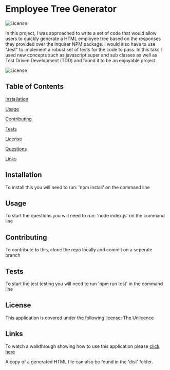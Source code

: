 # Employee Tree Generator

![License](https://img.shields.io/badge/license-Unlicense-green)

In this project, I was approached to write a set of code that would allow users to quickly generate a HTML employee tree based on the responses they provided over the Inquirer NPM package. I would also have to use "Jest" to implement a robust set of tests for the code to pass. In this taks I used new concepts such as javascript super and sub classes as well as Test Driven Development (TDD) and found it to be an enjoyable project.

![License](./dist/Screenshot%202022-06-14%20085807.png)


## Table of Contents

[Installation](#installation)

[Usage](#usage)

[Contributing](#contributing)

[Tests](#tests)

[License](#license)

[Questions](#questions)

[Links](#links)

## Installation

To install this you will need to run: 'npm install' on the command line

## Usage

To start the questions you will need to run: 'node index.js' on the command line


## Contributing

To contribute to this, clone the repo locally and commit on a seperate branch

## Tests

To start the jest testing you will need to run 'npm run test' in the command line

## License

This application is covered under the following license: The Unlicence

## Links

To watch a walkthrough showing how to use this application please [click here](https://drive.google.com/file/d/1Fp7pPSoYr-F4Dyv6kr3CanitKG1yp5wk/view)

A copy of a generated HTML file can also be found in the 'dist' folder.